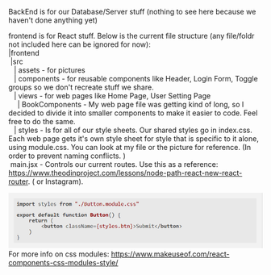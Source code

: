 BackEnd is for our Database/Server stuff (nothing to see here because we haven't done anything yet)

frontend is for React stuff. 
Below is the current file structure (any file/foldr not included here can be ignored for now):  <br />
    |frontend  <br />
    &nbsp;|src  <br />
    &ensp;  | assets - for pictures  <br />
    &ensp;  | components - for reusable components like Header, Login Form, Toggle groups so we don't recreate stuff we share.   <br />
    &ensp;  | views - for web pages like Home Page, User Setting Page  <br />
    &emsp;      | BookComponents - My web page file was getting kind of long, so I decided to divide it into smaller components to make it easier to code. Feel free to do the same.  <br />
    &ensp;  | styles - Is for all of our style sheets. Our shared styles go in index.css. Each web page gets it's own style sheet for style that is specific to it alone, using module.css. You can look at my file or the picture for reference. (In order to prevent naming conflicts. ) <br />
    &nbsp;main.jsx - Controls our current routes. Use this as a reference: https://www.theodinproject.com/lessons/node-path-react-new-react-router. ( or Instagram). <br />


![alt text](https://github.com/enibalo/MyBookList/blob/df0f2a74df878fad422894dcb4b4e3c4ca32a8f2/frontend/src/assets/image.png)
For more info on css modules: https://www.makeuseof.com/react-components-css-modules-style/




